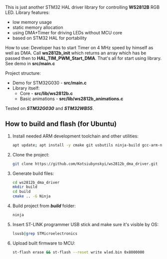 This is just another STM32 HAL driver library for controlling __WS2812B__ RGB LED.
Library features:
* low memory usage
* static memory allocation
* using DMA+Timer for driving LEDs without MCU core
* based on STM32 HAL for portability

How to use:
Developer has to start Timer on 4 MHz speed by himself as well as DMA. Call **ws2812b_init** which returns an array which has be passed then to **HAL_TIM_PWM_Start_DMA**. That's all for start using library. See demo in **src/main.c**

Project structure:
* Demo for STM32G030 - **src/main.c**
* Library itself:
  * Core - **src/lib/ws2812b.c**
  * Basic animations - **src/lib/ws2812b_animations.c**

Tested on ***STM32G030*** and ***STM32WB55***.

## How to build and flash (for Ubuntu)

1. Install needed ARM development toolchain and other utilities:
    ```bash
    apt update; apt install -y cmake git usbutils ninja-build gcc-arm-none-eabi stlink-tools
    ```
1. Clone the project:
    ```bash
    git clone https://github.com/Kotsiubynskyi/ws2812b_dma_driver.git
    ```
1. Generate build files:
    ```bash
    cd ws2812b_dma_driver
    mkdir build
    cd build
    cmake .. -G Ninja
    ```
1. Build project from ***build*** folder:
    ```bash
    ninja
    ```
1. Insert ST-LINK programmer USB stick and make sure it's visible by OS:
    ```bash
	lsusb|grep STMicroelectronics
    ```
1. Upload built firmware to MCU:
    ```bash
    st-flash erase && st-flash --reset write wled.bin 0x8000000
    ```
